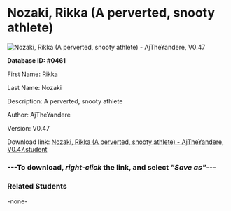 # Nozaki, Rikka (A perverted, snooty athlete)

<img src="Files/Nozaki, Rikka (A perverted, snooty athlete).png" title="Nozaki, Rikka (A perverted, snooty athlete) - AjTheYandere, V0.47">

**Database ID: #0461**

First Name: Rikka

Last Name: Nozaki

Description: A perverted, snooty athlete

Author: AjTheYandere

Version: V0.47

Download link: <a href="https://raw.githubusercontent.com/Arbiter1223/Daigaku-Gurashi-Custom-Students/master/Files/Student Files/Nozaki%2C%20Rikka%20(A%20perverted%2C%20snooty%20athlete)%20-%20AjTheYandere%2C%20V0.47.student">Nozaki, Rikka (A perverted, snooty athlete) - AjTheYandere, V0.47.student</a>

### ---**To download, _right-click_ the link, and select _"Save as"_**---

### Related Students

-none-
